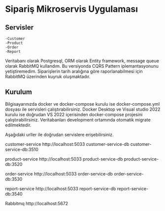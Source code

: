 # Sipariş Mikroservis Uygulaması

## Servisler
    -Customer
    -Product
    -Order
    -Report

Veritabanı olarak Postgresql, ORM olarak Entity framework, message queue olarak RabbitMQ kullandım. Bu versiyonda CQRS Pattern iplemantasyonunu yetiştiremedim.
Siparişlerin tarih aralığına göre raporlanabilmesi için RabbitMQ üzerinden kuyruk oluşmaktadır.

## Kurulum
Bilgisayarınızda docker ve docker-compose kurulu ise docker-compose.yml dosyası ile servisleri çalıştırabilirsiniz.
Docker Desktop ve Visual studio 2022 kurulu ise doğrudan VS 2022 içerisinden docker-compose projesini çalıştırabilirsiniz. 
Veritabanları development ortamında otomatik migrate edilmektedir.  

Aşağıdaki urller ile doğrudan servislere erişebilirsiniz.
 

customer-service
	http://localhost:5033
customer-service-db
	customer-service-db:3510
		
product-service
	http://localhost:5033
product-service-db
	product-service-db:3520

order-service
	http://localhost:5033
order-service-db
	order-service-db:3530

report-service
	http://localhost:5033
report-service-db
	report-service-db:3540
	
Rabbitmq
	http://localhost:5672
	



